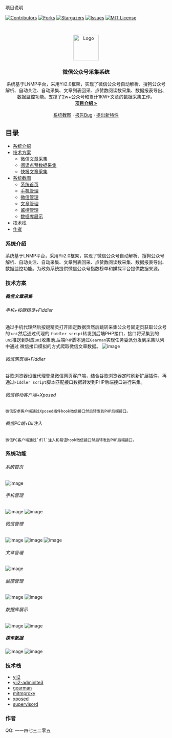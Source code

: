 
项目说明

<!-- PROJECT SHIELDS -->

[![Contributors][contributors-shield]][contributors-url]
[![Forks][forks-shield]][forks-url]
[![Stargazers][stars-shield]][stars-url]
[![Issues][issues-shield]][issues-url]
[![MIT License][license-shield]][license-url]


<!-- PROJECT LOGO -->
<br />

<p align="center">
  <a href="https://github.com/fuchuangxin/media">
    <img src="images/logo.png" alt="Logo" width="80" height="80">
  </a>

  <h3 align="center">微信公众号采集系统</h3>
  <p align="center">
      系统基于LNMP平台，采用Yii2.0框架，实现了微信公众号自动解析、搜狗公众号解析、自动关注、自动采集、文章列表回采、点赞数阅读数采集、数据报表导出、数据监控功能。支撑了2w+公众号和累计1KW+文章的数据采集工作。
    <br />
    <a href="https://github.com/fuchuangxin/media"><strong>项目介绍 »</strong></a>
    <br />
    <br />
    <a href="https://github.com/fuchuangxin/media">系统截图</a>
    ·
    <a href="https://github.com/fuchuangxin/mediae/issues">报告Bug</a>
    ·
    <a href="https://github.com/fuchuangxin/media/issues">提出新特性</a>
  </p>

</p>


 
## 目录
- [系统介绍](#系统介绍)
- [技术方案](#技术方案)
  - [微信文章采集](#微信文章采集)
  - [阅读点赞数据采集](#阅读点赞数采集)
  - [快报文章采集](#快报文章采集)
- [系统截图](#系统截图)
  - [系统首页](#系统首页)
  - [手机管理](#手机管理)
  - [微信管理](#微信管理)
  - [文章管理](#文章管理)
  - [监控管理](#监控管理)
  - [数据库展示](#数据库展示)
- [技术栈](#技术栈)
- [作者](#作者)


### 系统介绍
 系统基于LNMP平台，采用Yii2.0框架，实现了微信公众号自动解析、搜狗公众号解析、自动关注、自动采集、文章列表回采、点赞数阅读数采集、数据报表导出、数据监控功能。为政务系统提供微信公众号指数榜单和媒探平台提供数据来源。

### 技术方案
##### 微信文章采集
###### 手机+按键精灵+Fiddler
   通过手机代理然后按键精灵打开固定数据页然后跳转采集公众号固定页获取公众号的 `uni`然后通过代理的 `fiddler script`转发到后端PHP接口，接口将采集到的 `uni`推送到对应`uni`收集池.后端`PHP`脚本通过`Gearman`实现任务委派分发到采集队列中通过
微信接口模拟的方式爬取微信文章数据。
![image](https://github.com/fuchuangxin/meitan/blob/main/images/wechat_capture_archture.jpg)
###### 微信网页端+Fiddler
   谷歌浏览器设置代理登录微信网页客户端，结合谷歌浏览器定时刷新扩展插件，再通过`Fiddler script`脚本匹配接口数据转发到PHP后端接口进行采集。 
###### 微信移动客户端+Xposed
    微信安卓客户端通过Xposed插件hook微信接口然后转发到PHP后端接口。
###### 微信PC端+Dll注入
    微信PC客户端通过`dll`注入和易语hook微信接口然后转发到PHP后端接口。

### 系统功能
###### 系统首页
![image](https://github.com/fuchuangxin/meitan/blob/main/images/index.png)

###### 手机管理
![image](https://github.com/fuchuangxin/meitan/blob/main/images/mobile.png)
![image](https://github.com/fuchuangxin/meitan/blob/main/images/mobile_add.png)


###### 微信管理
![image](https://github.com/fuchuangxin/meitan/blob/main/images/articles.png)
![image](https://github.com/fuchuangxin/meitan/blob/main/images/article_parse_account.png)
![image](https://github.com/fuchuangxin/meitan/blob/main/images/sougou_parse_account.png)


###### 文章管理
![image](https://github.com/fuchuangxin/meitan/blob/main/images/article_list.png)


###### 监控管理
![image](https://github.com/fuchuangxin/meitan/blob/main/images/log_monitor.png)
![image](https://github.com/fuchuangxin/meitan/blob/main/images/service_monitor.png)



###### 数据库展示
![image](https://github.com/fuchuangxin/meitan/blob/main/images/kuaibao_article_data.png)
![image](https://github.com/fuchuangxin/meitan/blob/main/images/wechat_article_data.png)

#####  榜单数据
![image](https://github.com/fuchuangxin/meitan/blob/main/images/zhengwu_excel_data.png)
![image](https://github.com/fuchuangxin/meitan/blob/main/images/account_excel_data.png)



### 技术栈
- [yii2](https://github.com/yiisoft/yii2)
- [yii2-adminlte3](https://github.com/ishizune/yii2-adminlte3)
- [gearman]()
- [mitmproxy]()
- [xposed]()
- [supervisord]()


### 作者
  QQ: 一一四七三二零五
  
<!-- links -->
[your-project-path]:fuchuangxin/media
[contributors-shield]: https://img.shields.io/github/contributors/fuchuangxin/media.svg?style=flat-square
[contributors-url]: https://github.com/fuchuangxin/media/graphs/contributors
[forks-shield]: https://img.shields.io/github/forks/fuchuangxin/media.svg?style=flat-square
[forks-url]: https://github.com/fuchuangxin/media/network/members
[stars-shield]: https://img.shields.io/github/stars/fuchuangxin/media.svg?style=flat-square
[stars-url]: https://github.com/fuchuangxin/media/stargazers
[issues-shield]: https://img.shields.io/github/issues/fuchuangxin/media.svg?style=flat-square
[issues-url]: https://img.shields.io/github/issues/fuchuangxin/media.svg
[license-shield]: https://img.shields.io/github/license/fuchuangxin/media.svg?style=flat-square
[license-url]: https://github.com/fuchuangxin/media/blob/master/LICENSE.txt
[linkedin-shield]: https://img.shields.io/badge/-LinkedIn-black.svg?style=flat-square&logo=linkedin&colorB=555



